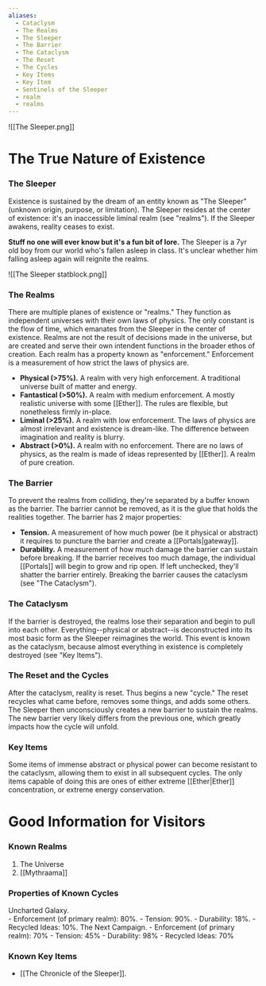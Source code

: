```yaml
---
aliases:
  - Cataclysm
  - The Realms
  - The Sleeper
  - The Barrier
  - The Cataclysm
  - The Reset
  - The Cycles
  - Key Items
  - Key Item
  - Sentinels of the Sleeper
  - realm
  - realms
---
```

![[The Sleeper.png]]
# The True Nature of Existence
### The Sleeper
Existence is sustained by the dream of an entity known as "The Sleeper" (unknown origin, purpose, or limitation). The Sleeper resides at the center of existence: it's an inaccessible liminal realm (see "realms"). If the Sleeper awakens, reality ceases to exist. 

**Stuff no one will ever know but it's a fun bit of lore.**
The Sleeper is a 7yr old boy from our world who's fallen asleep in class. It's unclear whether him falling asleep again will reignite the realms.

![[The Sleeper statblock.png]]
### The Realms
There are multiple planes of existence or "realms." They function as independent universes with their own laws of physics. The only constant is the flow of time, which emanates from the Sleeper in the center of existence. Realms are not the result of decisions made in the universe, but are created and serve their own intendent functions in the broader ethos of creation. Each realm has a property known as "enforcement." Enforcement is a measurement of how strict the laws of physics are. 
- **Physical (>75%).** A realm with very high enforcement. A traditional universe built of matter and energy. 
- **Fantastical (>50%).** A realm with medium enforcement. A mostly realistic universe with some [[Ether]]. The rules are flexible, but nonetheless firmly in-place. 
- **Liminal (>25%).** A realm with low enforcement. The laws of physics are almost irrelevant and existence is dream-like. The difference between imagination and reality is blurry. 
- **Abstract (>0%).** A realm with no enforcement. There are no laws of physics, as the realm is made of ideas represented by [[Ether]]. A realm of pure creation. 
### The Barrier
To prevent the realms from colliding, they're separated by a buffer known as the barrier. The barrier cannot be removed, as it is the glue that holds the realities together. The barrier has 2 major properties:
- **Tension.** A measurement of how much power (be it physical or abstract) it requires to puncture the barrier and create a [[Portals|gateway]].
- **Durability.** A measurement of how much damage the barrier can sustain before breaking. If the barrier receives too much damage, the individual [[Portals]] will begin to grow and rip open. If left unchecked, they'll shatter the barrier entirely.  Breaking the barrier causes the cataclysm (see "The Cataclysm"). 
### The Cataclysm
If the barrier is destroyed, the realms lose their separation and begin to pull into each other. Everything--physical or abstract--is deconstructed into its most basic form as the Sleeper reimagines the world. This event is known as the cataclysm, because almost everything in existence is completely destroyed (see "Key Items").
### The Reset and the Cycles
After the cataclysm, reality is reset. Thus begins a new "cycle." The reset recycles what came before, removes some things, and adds some others. The Sleeper then unconsciously creates a new barrier to sustain the realms. The new barrier very likely differs from the previous one, which greatly impacts how the cycle will unfold. 
### Key Items
Some items of immense abstract or physical power can become resistant to the cataclysm, allowing them to exist in all subsequent cycles. The only items capable of doing this are ones of either extreme [[Ether|Ether]] concentration, or extreme energy conservation.

# Good Information for Visitors
### Known Realms
1. The Universe
2. [[Mythraama]]
### Properties of Known Cycles
Uncharted Galaxy.  
	- Enforcement (of primary realm): 80%.
	- Tension: 90%.
	- Durability: 18%. 
	- Recycled Ideas: 10%.
The Next Campaign. 
	- Enforcement (of primary realm): 70% 
	- Tension: 45%
	- Durability: 98%
	- Recycled Ideas: 70%
### Known Key Items
- [[The Chronicle of the Sleeper]]. 

